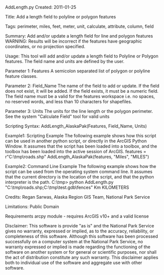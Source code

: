AddLength.py
Created: 2011-01-25

Title:
Add a length field to polyline or polygon features

Tags:
perimeter, miles, feet, meter, unit, calculate, attribute, column, field

Summary:
Add and/or update a length field for line and polygon features
 WARNING: Results will be incorrect if the features have geographic coordinates,
 or no projection specified.

Usage:
This tool will add and/or update a length field to Polyline or Polygon features.
The field name and units are defined by the user.

Parameter 1:
Features
A semicolon separated list of polygon or polyline feature classes.

Parameter 2:
Field_Name
The name of the field to add or update. If the field does not exist, it will be added.
If the field exists, it must be a numeric field. The field name must be a valid for
the features workspace i.e. no spaces, no reserved words, and less than 10 characters
for shapefiles.

Parameter 3:
Units
The units for the line length or the polygon perimeter.  See the system
"Calculate Field" tool for valid units

Scripting Syntax:
AddLength_AlaskaPak(Features, Field_Name, Units)

Example1:
Scripting Example
The following example shows how this script can be used in another python script,
or directly in the ArcGIS Python Window.  It assumes that the script has been
loaded into a toolbox, and the toolbox has been loaded into the active session of ArcGIS.
 features = r"C:\tmp\roads.shp"
 AddLength_AlaskaPak(features, "Miles", "MILES")

Example2:
Command Line Example
The following example shows how the script can be used from the operating system
command line.  It assumes that the current directory is the location of the script,
and that the python interpreter is the path.
 C:\tmp> python AddLength.py "C:\tmp\roads.shp;C:\tmp\test.gdb\fences" Km KILOMETERS

Credits:
Regan Sarwas, Alaska Region GIS Team, National Park Service

Limitations:
Public Domain

Requirements
arcpy module - requires ArcGIS v10+ and a valid license

Disclaimer:
This software is provide "as is" and the National Park Service gives
no warranty, expressed or implied, as to the accuracy, reliability,
or completeness of this software. Although this software has been
processed successfully on a computer system at the National Park
Service, no warranty expressed or implied is made regarding the
functioning of the software on another system or for general or
scientific purposes, nor shall the act of distribution constitute any
such warranty. This disclaimer applies both to individual use of the
software and aggregate use with other software.